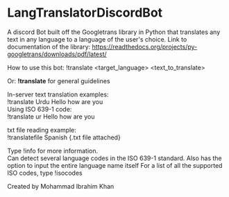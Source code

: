 # LangTranslatorDiscordBot
A discord Bot built off the Googletrans library in Python that translates any text in any language to a language of the user's choice. 
Link to documentation of the library: https://readthedocs.org/projects/py-googletrans/downloads/pdf/latest/

How to use this bot:
!translate <target_language> <text_to_translate>

Or: **!translate** for general guidelines

In-server text translation examples:\
!translate Urdu Hello how are you\
Using ISO 639-1 code:\
!translate ur Hello how are you

txt file reading example:\
!translatefile Spanish {.txt file attached}



Type !info for more information.\
Can detect several language codes in the ISO 639-1 standard. Also has the option to input the entire language name itself
For a list of all the supported ISO codes, type !isocodes


Created by Mohammad Ibrahim Khan

